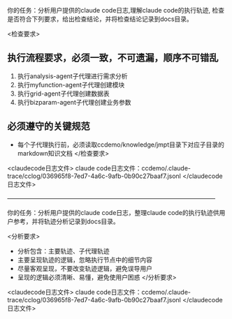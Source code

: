 你的任务：分析用户提供的claude code日志,理解claude code的执行轨迹, 检查是否符合下列要求，给出检查结论，并将检查结论记录到docs目录。

<检查要求>
## 执行流程要求，必须一致，不可遗漏，顺序不可错乱
1. 执行analysis-agent子代理进行需求分析
2. 执行myfunction-agent子代理创建模块
3. 执行grid-agent子代理创建数据表
4. 执行bizparam-agent子代理创建业务参数

## 必须遵守的关键规范
- 每个子代理执行前，必须读取ccdemo/knowledge/jmpt目录下对应子目录的markdown知识文档
</检查要求>

<claudecode日志文件>
claude code日志文件：ccdemo/.claude-trace/cclog/036965f8-7ed7-4a6c-9afb-0b90c27baaf7.jsonl
</claudecode日志文件>

——————————————————————————————————

你的任务：分析用户提供的claude code日志，整理claude code的执行轨迹供用户参考，并将轨迹分析记录到docs目录。

<分析要求>
- 分析包含：主要轨迹、子代理轨迹
- 主要呈现轨迹的逻辑，忽略执行节点中的细节内容
- 尽量客观呈现，不要改变轨迹逻辑，避免误导用户
- 呈现的逻辑必须清晰、易懂，避免使用户困惑
</分析要求>

<claudecode日志文件>
claude code日志文件：ccdemo/.claude-trace/cclog/036965f8-7ed7-4a6c-9afb-0b90c27baaf7.jsonl
</claudecode日志文件>